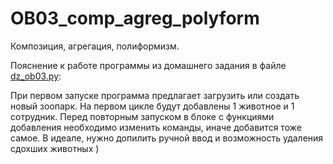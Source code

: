 # OB03_comp_agreg_polyform
Композиция, агрегация, полиформизм.

Пояснение к работе программы из домашнего задания в файле [dz_ob03.py](dz_ob03.py):

При первом запуске программа предлагает загрузить или создать новый зоопарк.
На первом цикле будут добавлены 1 животное и 1 сотрудник.
Перед повторным запуском в блоке с функциями добавления необходимо изменить команды,
иначе добавится тоже самое. В идеале, нужно допилить ручной ввод и
возможность удаления сдохших животных )